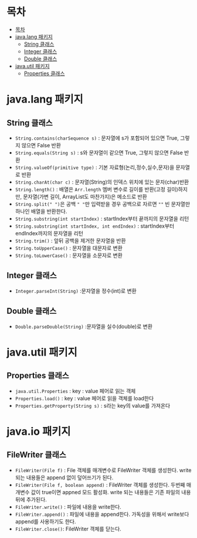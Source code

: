 # 목차

<!-- TOC tocDepth:1..3 chapterDepth:1..6 -->

- [목차](#목차)
- [java.lang 패키지](#javalang-패키지)
    - [String 클래스](#string-클래스)
    - [Integer 클래스](#integer-클래스)
    - [Double 클래스](#double-클래스)
- [java.util 패키지](#javautil-패키지)
    - [Properties 클래스](#properties-클래스)

<!-- /TOC -->

# java.lang 패키지


## String 클래스
- `String.contains(charSequence s)` : 문자열에 s가 포함되어 있으면 True, 그렇지 않으면 False 반환
- `String.equals(String s)` : s와 문자열이 같으면 True, 그렇지 않으면 False 반환
- `String.valueOf(primitive type)` : 기본 자료형(논리,정수,실수,문자)을 문자열로 반환
- `String.charAt(char c)` : 문자열(String)의 인덱스 위치에 있는 문자(char)반환
- `String.length()` : 배열은 `Arr.length`  멤버 변수로 길이를 반환(고정 길이)하지만, 문자열(가변 길이, ArrayList도 마찬가지)은 메소드로 반환
- `String.split(" ")`은 공백 `" "`만 입력받을 경우 공백으로 자르면 `""` 빈 문자열만 하나인 배열을 반환한다.
- `String.substring(int startIndex)` : startIndex부터 끝까지의 문자열을 리턴
- `String.substring(int startIndex, int endIndex)` : startIndex부터 endIndex까지의 문자열을 리턴
- `String.trim()` : 앞뒤 공백을 제거한 문자열을 반환
- `String.toUpperCase()` : 문자열을 대문자로 변환
- `String.toLowerCase()` : 문자열을 소문자로 변환

## Integer 클래스
- `Integer.parseInt(String)` :문자열을 정수(int)로 변환
## Double 클래스
- `Double.parseDouble(String)` :문자열을 실수(double)로 변환

# java.util 패키지

## Properties 클래스
- `java.util.Properties` : key : value 페어로 읽는 객체
- `Properties.load()` : key : value 페어로 읽을 객체를 load한다
- `Properties.getProperty(String s)` : s라는 key의 value를 가져온다

# java.io 패키지

## FileWriter 클래스
- `FileWriter(File f)` : File 객체를 매개변수로 FileWriter 객체를 생성한다. write 되는 내용들은 append 없이 덮어쓰기가 된다.
- `FileWriter(File f, boolean append)` : FileWriter 객체를 생성한다. 두번째 매개변수 값이 true이면 appned 모드 활성화. write 되는 내용들은 기존 파일의 내용 뒤에 추가된다.
- `FileWriter.write()` : 파일에 내용을 write한다.
- `FileWriter.append()` : 파일에 내용을 append한다. 가독성을 위해서 write보다 append를 사용하기도 한다.
- `FileWriter.close()`: FileWriter 객체를 닫는다.
